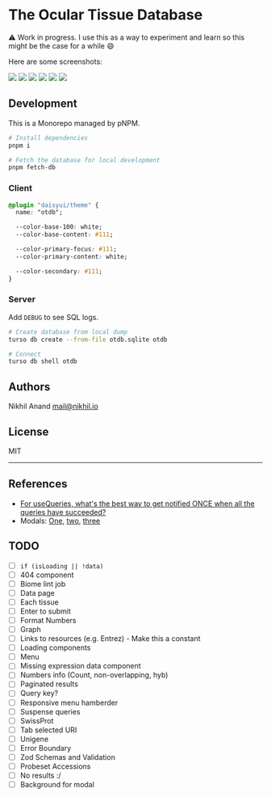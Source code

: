 # The Ocular Tissue Database

⚠️ Work in progress. I use this as a way to experiment and learn so this might be the case for a while 😄

Here are some screenshots:

![](https://public.nikhil.io/papers/otdb-screens/01.png)
![](https://public.nikhil.io/papers/otdb-screens/02.png)
![](https://public.nikhil.io/papers/otdb-screens/03.png)
![](https://public.nikhil.io/papers/otdb-screens/04.png)
![](https://public.nikhil.io/papers/otdb-screens/05.png)
![](https://public.nikhil.io/papers/otdb-screens/06.png)

## Development

This is a Monorepo managed by pNPM.

```bash
# Install dependencies
pnpm i

# Fetch the database for local development
pnpm fetch-db
```

### Client

```css
@plugin "daisyui/theme" {
  name: "otdb";

  --color-base-100: white;
  --color-base-content: #111;

  --color-primary-focus: #111;
  --color-primary-content: white;

  --color-secondary: #111;
}
```

### Server

Add `DEBUG` to see SQL logs.

```bash
# Create database from local dump
turso db create --from-file otdb.sqlite otdb

# Connect
turso db shell otdb
```

## Authors

Nikhil Anand <mail@nikhil.io>

## License

MIT

---

## References

- [For useQueries, what's the best way to get notified ONCE when all the queries have succeeded?](https://github.com/TanStack/query/discussions/2440)
- Modals: [One](https://dev.to/alexandprivate/your-next-react-modal-with-your-own-usemodal-hook-context-api-3jg7), [two](https://github.com/eBay/nice-modal-react), [three](https://v5.daisyui.com/components/modal/)

## TODO

- [ ] `if (isLoading || !data)`
- [ ] 404 component
- [ ] Biome lint job
- [ ] Data page
- [ ] Each tissue
- [ ] Enter to submit
- [ ] Format Numbers
- [ ] Graph
- [ ] Links to resources (e.g. Entrez) - Make this a constant
- [ ] Loading components
- [ ] Menu
- [ ] Missing expression data component
- [ ] Numbers info (Count, non-overlapping, hyb)
- [ ] Paginated results
- [ ] Query key?
- [ ] Responsive menu hamberder
- [ ] Suspense queries
- [ ] SwissProt
- [ ] Tab selected URI
- [ ] Unigene
- [ ] Error Boundary
- [ ] Zod Schemas and Validation
- [ ] Probeset Accessions
- [ ] No results :/
- [ ] Background for modal

